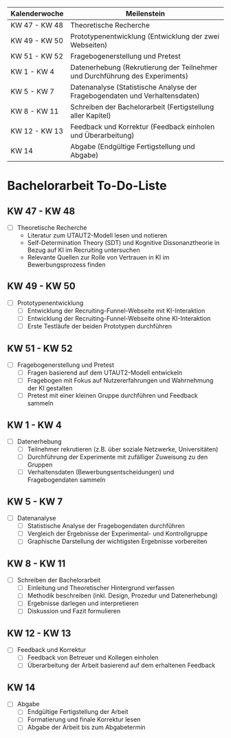 
| Kalenderwoche | Meilenstein                                                                  |
| ------------- | ---------------------------------------------------------------------------- |
| KW 47 - KW 48 | Theoretische Recherche                                                       |
| KW 49 - KW 50 | Prototypenentwicklung (Entwicklung der zwei Webseiten)                       |
| KW 51 - KW 52 | Fragebogenerstellung und Pretest                                             |
| KW 1 - KW 4   | Datenerhebung (Rekrutierung der Teilnehmer und Durchführung des Experiments) |
| KW 5 - KW 7   | Datenanalyse (Statistische Analyse der Fragebogendaten und Verhaltensdaten)  |
| KW 8 - KW 11  | Schreiben der Bachelorarbeit (Fertigstellung aller Kapitel)                  |
| KW 12 - KW 13 | Feedback und Korrektur (Feedback einholen und Überarbeitung)                 |
| KW 14         | Abgabe (Endgültige Fertigstellung und Abgabe)                                |
# Bachelorarbeit To-Do-Liste

## KW 47 - KW 48
- [ ] Theoretische Recherche
  - Literatur zum UTAUT2-Modell lesen und notieren
  - Self-Determination Theory (SDT) und Kognitive Dissonanztheorie in Bezug auf KI im Recruiting untersuchen
  - Relevante Quellen zur Rolle von Vertrauen in KI im Bewerbungsprozess finden

## KW 49 - KW 50
- [ ] Prototypenentwicklung
  - [ ] Entwicklung der Recruiting-Funnel-Webseite mit KI-Interaktion
  - [ ] Entwicklung der Recruiting-Funnel-Webseite ohne KI-Interaktion
  - [ ] Erste Testläufe der beiden Prototypen durchführen

## KW 51 - KW 52
- [ ] Fragebogenerstellung und Pretest
  - [ ] Fragen basierend auf dem UTAUT2-Modell entwickeln
  - [ ] Fragebogen mit Fokus auf Nutzererfahrungen und Wahrnehmung der KI gestalten
  - [ ] Pretest mit einer kleinen Gruppe durchführen und Feedback sammeln

## KW 1 - KW 4
- [ ] Datenerhebung
  - [ ] Teilnehmer rekrutieren (z.B. über soziale Netzwerke, Universitäten)
  - [ ] Durchführung der Experimente mit zufälliger Zuweisung zu den Gruppen
  - [ ] Verhaltensdaten (Bewerbungsentscheidungen) und Fragebogendaten sammeln

## KW 5 - KW 7
- [ ] Datenanalyse
  - [ ] Statistische Analyse der Fragebogendaten durchführen
  - [ ] Vergleich der Ergebnisse der Experimental- und Kontrollgruppe
  - [ ] Graphische Darstellung der wichtigsten Ergebnisse vorbereiten

## KW 8 - KW 11
- [ ] Schreiben der Bachelorarbeit
  - [ ] Einleitung und Theoretischer Hintergrund verfassen
  - [ ] Methodik beschreiben (inkl. Design, Prozedur und Datenerhebung)
  - [ ] Ergebnisse darlegen und interpretieren
  - [ ] Diskussion und Fazit formulieren

## KW 12 - KW 13
- [ ] Feedback und Korrektur
  - [ ] Feedback von Betreuer und Kollegen einholen
  - [ ] Überarbeitung der Arbeit basierend auf dem erhaltenen Feedback

## KW 14
- [ ] Abgabe
  - [ ] Endgültige Fertigstellung der Arbeit
  - [ ] Formatierung und finale Korrektur lesen
  - [ ] Abgabe der Arbeit bis zum Abgabetermin
